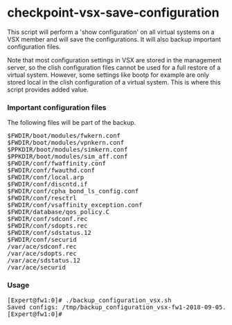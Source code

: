 # checkpoint-vsx-save-configuration
This script will perform a 'show configuration' on all virtual systems on a VSX member and will save the configurations. It will also backup important configuration files.

Note that most configuration settings in VSX are stored in the management server, so the clish configuration files cannot be used for a full restore of a virtual system. However, some settings like bootp for example are only stored local in the clish configuration of a virtual system. This is where this script provides added value.

### Important configuration files
The following files will be part of the backup.

<pre>
$FWDIR/boot/modules/fwkern.conf
$FWDIR/boot/modules/vpnkern.conf
$PPKDIR/boot/modules/simkern.conf
$PPKDIR/boot/modules/sim_aff.conf
$FWDIR/conf/fwaffinity.conf
$FWDIR/conf/fwauthd.conf
$FWDIR/conf/local.arp
$FWDIR/conf/discntd.if
$FWDIR/conf/cpha_bond_ls_config.conf
$FWDIR/conf/resctrl
$FWDIR/conf/vsaffinity_exception.conf
$FWDIR/database/qos_policy.C
$FWDIR/conf/sdconf.rec
$FWDIR/conf/sdopts.rec
$FWDIR/conf/sdstatus.12
$FWDIR/conf/securid
/var/ace/sdconf.rec
/var/ace/sdopts.rec
/var/ace/sdstatus.12
/var/ace/securid
</pre>

### Usage
<pre>
[Expert@fw1:0]# ./backup_configuration_vsx.sh
Saved configs: /tmp/backup_configuration_vsx-fw1-2018-09-05.tar
[Expert@fw1:0]#
</pre>
